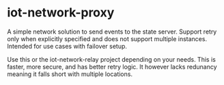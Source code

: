 # iot-network-proxy
A simple network solution to send events to the state server. Support retry only when explicitly specified and does not support multiple instances. Intended for use cases with failover setup.

Use this or the iot-network-relay project depending on your needs. This is faster,  more secure, and has better retry logic. It however lacks redunancy meaning it falls short with multiple locations.
